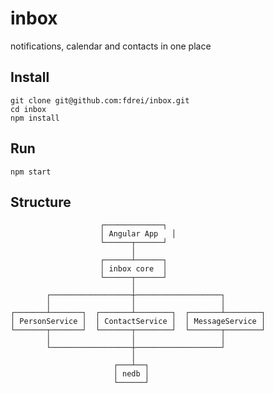 inbox
=====

notifications, calendar and contacts in one place


Install
----------------------------------------------------

    git clone git@github.com:fdrei/inbox.git
    cd inbox
    npm install


Run
----------------------------------------------------

    npm start


Structure
----------------------------------------------------

                        ┌─────────────┐
                        │ Angular App	│
                        └──────┬──────┘
                               │
                        ┌──────┴──────┐
                        │ inbox core  │
                        └──────┬──────┘
                               │
            ┌──────────────────┼───────────────────┐
            │                  │                   │
    ┌───────┴───────┐  ┌───────┴────────┐  ┌───────┴────────┐
    │ PersonService │  │ ContactService │  │ MessageService │
    └───────┬───────┘  └───────┬────────┘  └───────┬────────┘
            │                  │                   │
            └──────────────────┼───────────────────┘
                               │
                           ┌───┴──┐
                           │ nedb │
                           └──────┘
                           
